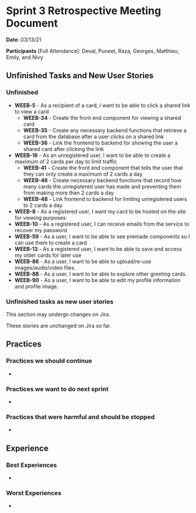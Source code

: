 # Sprint 3 Retrospective Meeting Document

**Date**: 03/13/21

**Participants** [Full Attendance]: Deval, Puneet, Raza, Georges, Matthieu, Emily, and Nivy 

## Unfinished Tasks and New User Stories
### Unfinished

* **WEEB-5** - As a recipient of a card, I want to be able to click a shared link to view a card
  * **WEEB-34** - Create the front end component for viewing a shared card
  * **WEEB-35** - Create any necessary backend functions that retrieve a card from the database after a user clicks on a shared link
  * **WEEB-36** - Link the frontend to backend for showing the user a shared card after clicking the link
* **WEEB-16** - As an unregistered user, I want to be able to create a maximum of 2 cards per day to limit traffic
  * **WEEB-41** - Create the front end component that tells the user that they can only create a maximum of 2 cards a day 
  * **WEEB-46** - Create necessary backend functions that record how many cards the  unregistered user has made and preventing them from making more than 2  cards a day
  * **WEEB-48** - Link frontend to backend for limiting unregistered users to 2 cards a day
* **WEEB-8** -  As a registered user, I want my card to be hosted on the site for viewing purposes
* **WEEB-10** - As a registered user, I can receive emails from the service to recover my password
* **WEEB-59** - As a user, I want to be able to see premade components so I can use them to create a card
* **WEEB-13** - As a registered user, I want to be able to save and access my older cards for later use
* **WEEB-86** - As a user, I want to be able to upload/re-use images/audio/video files.
* **WEEB-88** - As a user, I want to be able to explore other greeting cards.
* **WEEB-90** - As a user, I want to be able to edit my profile information and profile image.

### Unfinished tasks as new user stories

This section may undergo changes on Jira.

These stories are unchanged on Jira so far.

## Practices
### Practices we should continue

* 

### Practices we want to do next sprint

* 

### Practices that were harmful and should be stopped

* 

## Experience
### Best Experiences

* 

### Worst Experiences

* 
